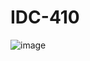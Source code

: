 # IDC-410
![image](https://github.com/sidhu2690/IDC-410/assets/136654152/c1f27bbf-7737-497e-b9df-73b54ad8d86a)
